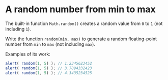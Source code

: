 
# A random number from min to max

The built-in function `Math.random()` creates a random value from `0` to `1` (not including `1`).

Write the function `random(min, max)` to generate a random floating-point number from `min` to `max` (not including `max`).

Examples of its work:

```js
alert( random(1, 5) ); // 1.2345623452
alert( random(1, 5) ); // 3.7894332423
alert( random(1, 5) ); // 4.3435234525
```
